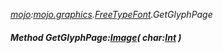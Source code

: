 _[mojo](../../modules/mojo/mojo-module.md):[mojo.graphics](../../modules/mojo/mojo-graphics.md).[FreeTypeFont](../../modules/mojo/mojo-graphics-freetypefont.md).GetGlyphPage_
##### Method GetGlyphPage:[Image](../../modules/mojo/mojo-graphics-image.md)( char:[Int](../../modules/wonkey/wonkey-types-int.md) )

